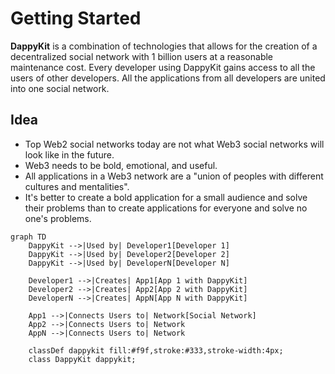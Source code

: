 # Getting Started

**DappyKit** is a combination of technologies that allows for the creation of a decentralized social network with 1 billion users at a reasonable maintenance cost. Every developer using DappyKit gains access to all the users of other developers. All the applications from all developers are united into one social network.


## Idea

* Top Web2 social networks today are not what Web3 social networks will look like in the future.
* Web3 needs to be bold, emotional, and useful. 
* All applications in a Web3 network are a "union of peoples with different cultures and mentalities". 
* It's better to create a bold application for a small audience and solve their problems than to create applications for everyone and solve no one's problems.

```mermaid
graph TD
    DappyKit -->|Used by| Developer1[Developer 1]
    DappyKit -->|Used by| Developer2[Developer 2]
    DappyKit -->|Used by| DeveloperN[Developer N]

    Developer1 -->|Creates| App1[App 1 with DappyKit]
    Developer2 -->|Creates| App2[App 2 with DappyKit]
    DeveloperN -->|Creates| AppN[App N with DappyKit]

    App1 -->|Connects Users to| Network[Social Network]
    App2 -->|Connects Users to| Network
    AppN -->|Connects Users to| Network

    classDef dappykit fill:#f9f,stroke:#333,stroke-width:4px;
    class DappyKit dappykit;

```
